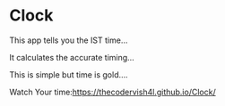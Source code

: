 # Clock

This app tells you the IST time…

It calculates the accurate timing…

This is simple but time is gold….

Watch Your time:https://thecodervish4l.github.io/Clock/
